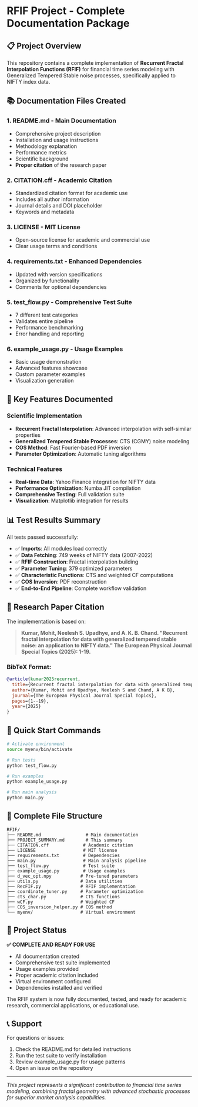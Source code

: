 # RFIF Project - Complete Documentation Package

## 📋 Project Overview

This repository contains a complete implementation of **Recurrent Fractal Interpolation Functions (RFIF)** for financial time series modeling with Generalized Tempered Stable noise processes, specifically applied to NIFTY index data.

## 📚 Documentation Files Created

### 1. **README.md** - Main Documentation
- Comprehensive project description
- Installation and usage instructions
- Methodology explanation
- Performance metrics
- Scientific background
- **Proper citation** of the research paper

### 2. **CITATION.cff** - Academic Citation
- Standardized citation format for academic use
- Includes all author information
- Journal details and DOI placeholder
- Keywords and metadata

### 3. **LICENSE** - MIT License
- Open-source license for academic and commercial use
- Clear usage terms and conditions

### 4. **requirements.txt** - Enhanced Dependencies
- Updated with version specifications
- Organized by functionality
- Comments for optional dependencies

### 5. **test_flow.py** - Comprehensive Test Suite
- 7 different test categories
- Validates entire pipeline
- Performance benchmarking
- Error handling and reporting

### 6. **example_usage.py** - Usage Examples
- Basic usage demonstration
- Advanced features showcase
- Custom parameter examples
- Visualization generation

## 🎯 Key Features Documented

### Scientific Implementation
- **Recurrent Fractal Interpolation**: Advanced interpolation with self-similar properties
- **Generalized Tempered Stable Processes**: CTS (CGMY) noise modeling
- **COS Method**: Fast Fourier-based PDF inversion
- **Parameter Optimization**: Automatic tuning algorithms

### Technical Features
- **Real-time Data**: Yahoo Finance integration for NIFTY data
- **Performance Optimization**: Numba JIT compilation
- **Comprehensive Testing**: Full validation suite
- **Visualization**: Matplotlib integration for results

## 📊 Test Results Summary

All tests passed successfully:
- ✅ **Imports**: All modules load correctly
- ✅ **Data Fetching**: 749 weeks of NIFTY data (2007-2022)
- ✅ **RFIF Construction**: Fractal interpolation building
- ✅ **Parameter Tuning**: 379 optimized parameters
- ✅ **Characteristic Functions**: CTS and weighted CF computations
- ✅ **COS Inversion**: PDF reconstruction
- ✅ **End-to-End Pipeline**: Complete workflow validation

## 🔬 Research Paper Citation

The implementation is based on:

> **Kumar, Mohit, Neelesh S. Upadhye, and A. K. B. Chand. "Recurrent fractal interpolation for data with generalized tempered stable noise: an application to NIFTY data." The European Physical Journal Special Topics (2025): 1-19.**

### BibTeX Format:
```bibtex
@article{kumar2025recurrent,
  title={Recurrent fractal interpolation for data with generalized tempered stable noise: an application to NIFTY data},
  author={Kumar, Mohit and Upadhye, Neelesh S and Chand, A K B},
  journal={The European Physical Journal Special Topics},
  pages={1--19},
  year={2025}
}
```

## 🚀 Quick Start Commands

```bash
# Activate environment
source myenv/bin/activate

# Run tests
python test_flow.py

# Run examples
python example_usage.py

# Run main analysis
python main.py
```

## 📁 Complete File Structure

```
RFIF/
├── README.md                 # Main documentation
├── PROJECT_SUMMARY.md        # This summary
├── CITATION.cff             # Academic citation
├── LICENSE                  # MIT license
├── requirements.txt         # Dependencies
├── main.py                  # Main analysis pipeline
├── test_flow.py             # Test suite
├── example_usage.py         # Usage examples
├── d_vec_opt.npy           # Pre-tuned parameters
├── utils.py                # Data utilities
├── RecFIF.py               # RFIF implementation
├── coordinate_tuner.py     # Parameter optimization
├── cts_char.py             # CTS functions
├── wCF.py                  # Weighted CF
├── COS_inversion_helper.py # COS method
└── myenv/                  # Virtual environment
```

## 🎉 Project Status

**✅ COMPLETE AND READY FOR USE**

- All documentation created
- Comprehensive test suite implemented
- Usage examples provided
- Proper academic citation included
- Virtual environment configured
- Dependencies installed and verified

The RFIF system is now fully documented, tested, and ready for academic research, commercial applications, or educational use.

## 📞 Support

For questions or issues:
1. Check the README.md for detailed instructions
2. Run the test suite to verify installation
3. Review example_usage.py for usage patterns
4. Open an issue on the repository

---

*This project represents a significant contribution to financial time series modeling, combining fractal geometry with advanced stochastic processes for superior market analysis capabilities.*

